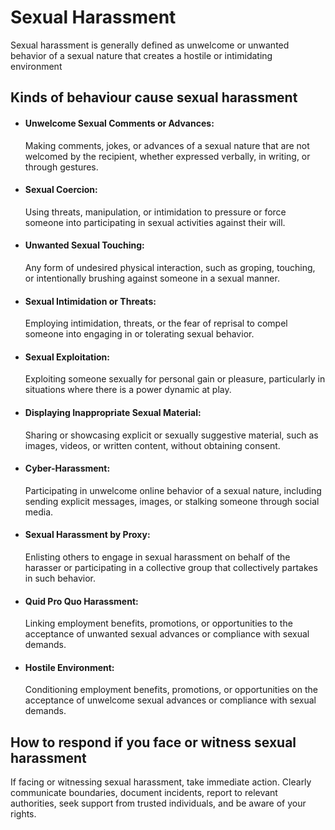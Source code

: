 # Sexual Harassment

Sexual harassment is generally defined as unwelcome or unwanted behavior of a sexual nature that creates a hostile or intimidating environment

## Kinds of behaviour cause sexual harassment

- #### **Unwelcome Sexual Comments or Advances**:

  Making comments, jokes, or advances of a sexual nature that are not welcomed by the recipient, whether expressed verbally, in writing, or through gestures.

- #### **Sexual Coercion**:

  Using threats, manipulation, or intimidation to pressure or force someone into participating in sexual activities against their will.

- #### **Unwanted Sexual Touching**:

  Any form of undesired physical interaction, such as groping, touching, or intentionally brushing against someone in a sexual manner.

- #### **Sexual Intimidation or Threats**:

  Employing intimidation, threats, or the fear of reprisal to compel someone into engaging in or tolerating sexual behavior.

- #### **Sexual Exploitation**:

  Exploiting someone sexually for personal gain or pleasure, particularly in situations where there is a power dynamic at play.

- #### **Displaying Inappropriate Sexual Material**:

  Sharing or showcasing explicit or sexually suggestive material, such as images, videos, or written content, without obtaining consent.

- #### **Cyber-Harassment**:

  Participating in unwelcome online behavior of a sexual nature, including sending explicit messages, images, or stalking someone through social media.

- #### **Sexual Harassment by Proxy**:

  Enlisting others to engage in sexual harassment on behalf of the harasser or participating in a collective group that collectively partakes in such behavior.

- #### **Quid Pro Quo Harassment**:

  Linking employment benefits, promotions, or opportunities to the acceptance of unwanted sexual advances or compliance with sexual demands.

- #### **Hostile Environment**:

  Conditioning employment benefits, promotions, or opportunities on the acceptance of unwelcome sexual advances or compliance with sexual demands.

## How to respond if you face or witness sexual harassment

If facing or witnessing sexual harassment, take immediate action. Clearly communicate boundaries, document incidents, report to relevant authorities, seek support from trusted individuals, and be aware of your rights.
